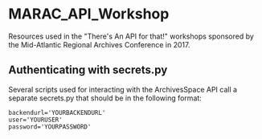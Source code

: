 # MARAC_API_Workshop
Resources used in the "There's An API for that!" workshops sponsored by the Mid-Atlantic Regional Archives Conference in 2017.

## Authenticating with secrets.py
Several scripts used for interacting with the ArchivesSpace API call a separate secrets.py that should be in the following format:

```
backendurl='YOURBACKENDURL'
user='YOURUSER'
password='YOURPASSWORD'
```
